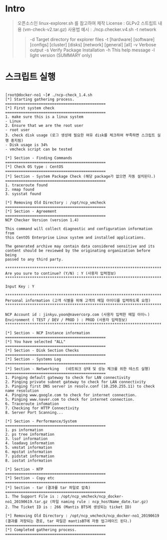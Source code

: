 Intro
======
> 오픈소스인  linux-explorer.sh 를 참고하여 제작
> License : GLPv2
> 스트립트 내용 (vm-check-v2.tar.gz)
> 사용법 예시 :  ./ncp.checker.v4.sh -t network
>> -d Target directory for explorer files 
>> -t [hardware] [software] [configs] [cluster] [disks] [network] [general] [all] 
   -v Verbose output 
   -s Verify Package Installation 
   -h This help message 
   -l  light version (SUMMARY only)

스크립트 실행
==========
<pre><code>
[root@docker-no1 ~]# ./ncp-check_1.4.sh
[*] Starting gathering process. 
============================================= 
[*] First system check 
============================================= 
1. make sure this is a linux system 
- Linux 
2. Ensure that we are the root user 
- root user 
3. check disk usage (로그 생성에 필요한 여유 disk를 체크하여 부족하면 스크립트 실행 중지됨)
- Disk usage is 34% 
- vmcheck script can be tested 

[*] Section - Finding Commands 
=============================================
[*] Check OS type : CentOS
=============================================
[*] Section - System Package Check (해당 package가 없으면 자동 설치된다.)
============================================= 
1. traceroute found 
2. nmap found 
3. sysstat found

[*] Removing Old Directory : /opt/ncp_vmcheck 
=============================================
[*] Section - Agreement 
============================================= 
NCP Checker Version (version 1.4) 

This command will collect diagnostic and configuration information from 
this CentOS Enterprise Linux system and installed applications. 

The generated archive may contain data considered sensitive and its 
content should be reviewed by the originating organization before being 
passed to any third party.

********************************************************************** 
Are you sure to continue? (Y/N) : Y (사용자 입력정보)
********************************************************************** 

Input Key : Y 

********************************************************************** 
Personal information (고객 식별을 위해 고객의 메일 아이디를 입력하도록 요청)
********************************************************************** 

NCP Account id : jinkyu.yoon@navercorp.com (사용자 입력한 메일 아이ㄴ)
Environment ( TEST / DEV / PROD ) : PROD (사용자 입력정보)
********************************************************************** 

[*] Section - NCP Instance information 
============================================= 
[*] You have selected "ALL" 
============================================= 
[*] Section - Disk Section Checks 
============================================= 
[*] Section - Systems Log 
============================================= 
[*] Section - Networking   (네트워크 상태 및 성능 체크를 위한 테스트 실행)
============================================= 
1. Pinging default gateway to check for LAN connectivity 
2. Pinging private subnet gateway to check for LAN connectivity 
3. Pinging first DNS server in resolv.conf (10.250.255.11) to check name resolution 
4. Pinging www.google.com to check for internet connection. 
5. Pinging www.naver.com to check for internet connection. 
6. Traceroute infomation 
7. Checking for HTTP Connectivity 
8. Server Port Scanning... 

[*] Section - Performance/System 
============================================= 
1. ps information 
2. ps tree information 
3. lsof information 
4. loadavg information 
5. vmstat information 
6. mpstat information 
7. pidstat information 
8. iostat information

[*] Section - NTP 
=============================================
[*] Section - Copy etc 
=============================================
[*] Section - tar (결과를 tar 파일로 압축)
============================================= 
1. The Support File is : /opt/ncp_vmcheck/ncp_docker-no1_20190619.tar.gz (파일 naming rule : ncp_hostName_date.tar.gz)
2. The Ticket ID is : 266 (Mantis BTS에 생성되는 ticket ID)

[*] Removing Old Directory : /opt/ncp_vmcheck/ncp_docker-no1_20190619 (결과를 저장되는 경로, tar 파일은 mantisBT에 자동 업그레이드 된다.)
============================================= 
[*] Completed gathering process. 
=============================================
</code></pre>
